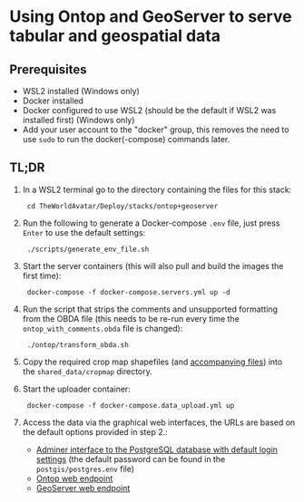 # Using Ontop and GeoServer to serve tabular and geospatial data

## Prerequisites

* WSL2 installed (Windows only)
* Docker installed
* Docker configured to use WSL2 (should be the default if WSL2 was installed first) (Windows only)
* Add your user account to the "docker" group, this removes the need to use `sudo` to run the docker(-compose) commands later.

## TL;DR
1. In a WSL2 terminal go to the directory containing the files for this stack:

        cd TheWorldAvatar/Deploy/stacks/ontop+geoserver

2. Run the following to generate a Docker-compose `.env` file, just press `Enter` to use the default settings:

        ./scripts/generate_env_file.sh

3. Start the server containers (this will also pull and build the images the first time):

        docker-compose -f docker-compose.servers.yml up -d

4. Run the script that strips the comments and unsupported formatting from the OBDA file (this needs to be re-run every time the `ontop_with_comments.obda` file is changed):

        ./ontop/transform_obda.sh

5. Copy the required crop map shapefiles (and [accompanying files][shapefiles]) into the `shared_data/cropmap` directory.

6. Start the uploader container:

        docker-compose -f docker-compose.data_upload.yml up

7. Access the data via the graphical web interfaces, the URLs are based on the default options provided in step 2.:
   * [Adminer interface to the PostgreSQL database with default login settings][postgres_web] (the default password can be found in the `postgis/postgres.env` file)
   * [Ontop web endpoint][ontop_web]
   * [GeoServer web endpoint][geoserver_web]

[shapefiles]: https://trac.osgeo.org/gdal/wiki/UserDocs/Shapefiles
[postgres_web]: http://localhost:2311/?pgsql=host.docker.internal%3A2317&username=postgres&db=the_world_avatar
[ontop_web]: http://localhost:2316/
[geoserver_web]: http://localhost:2314/geoserver/web/
